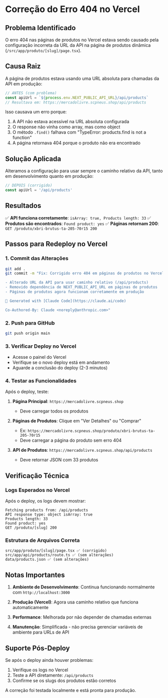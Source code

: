 # Correção do Erro 404 no Vercel

## Problema Identificado
O erro 404 nas páginas de produtos no Vercel estava sendo causado pela configuração incorreta da URL da API na página de produtos dinâmica (`/src/app/produto/[slug]/page.tsx`).

## Causa Raiz
A página de produtos estava usando uma URL absoluta para chamadas da API em produção:
```javascript
// ANTES (com problema)
const apiUrl = `${process.env.NEXT_PUBLIC_API_URL}/api/products`
// Resultava em: https://mercadolivre.scpneus.shop/api/products
```

Isso causava um erro porque:
1. A API não estava acessível na URL absoluta configurada
2. O response não vinha como array, mas como object
3. O método `.find()` falhava com "TypeError: products.find is not a function"
4. A página retornava 404 porque o produto não era encontrado

## Solução Aplicada
Alteramos a configuração para usar sempre o caminho relativo da API, tanto em desenvolvimento quanto em produção:

```javascript
// DEPOIS (corrigido)
const apiUrl = '/api/products'
```

## Resultados
✅ **API funciona corretamente**: `isArray: true, Products length: 33`
✅ **Produtos são encontrados**: `Found product: yes`
✅ **Páginas retornam 200**: `GET /produto/xbri-brutus-ta-205-70r15 200`

## Passos para Redeploy no Vercel

### 1. Commit das Alterações
```bash
git add .
git commit -m "Fix: Corrigido erro 404 em páginas de produtos no Vercel

- Alterado URL da API para usar caminho relativo (/api/products)
- Removido dependência de NEXT_PUBLIC_API_URL em páginas de produtos
- Páginas de produtos agora funcionam corretamente em produção

🤖 Generated with [Claude Code](https://claude.ai/code)

Co-Authored-By: Claude <noreply@anthropic.com>"
```

### 2. Push para GitHub
```bash
git push origin main
```

### 3. Verificar Deploy no Vercel
- Acesse o painel do Vercel
- Verifique se o novo deploy está em andamento
- Aguarde a conclusão do deploy (2-3 minutos)

### 4. Testar as Funcionalidades
Após o deploy, teste:

1. **Página Principal**: `https://mercadolivre.scpneus.shop`
   - Deve carregar todos os produtos

2. **Páginas de Produtos**: Clique em "Ver Detalhes" ou "Comprar"
   - Ex: `https://mercadolivre.scpneus.shop/produto/xbri-brutus-ta-205-70r15`
   - Deve carregar a página do produto sem erro 404

3. **API de Produtos**: `https://mercadolivre.scpneus.shop/api/products`
   - Deve retornar JSON com 33 produtos

## Verificação Técnica

### Logs Esperados no Vercel
Após o deploy, os logs devem mostrar:
```
Fetching products from: /api/products
API response type: object isArray: true
Products length: 33
Found product: yes
GET /produto/[slug] 200
```

### Estrutura de Arquivos Correta
```
src/app/produto/[slug]/page.tsx ✅ (corrigido)
src/app/api/products/route.ts ✅ (sem alterações)
data/products.json ✅ (sem alterações)
```

## Notas Importantes

1. **Ambiente de Desenvolvimento**: Continua funcionando normalmente com `http://localhost:3000`

2. **Produção (Vercel)**: Agora usa caminho relativo que funciona automaticamente

3. **Performance**: Melhorada por não depender de chamadas externas

4. **Manutenção**: Simplificada - não precisa gerenciar variáveis de ambiente para URLs de API

## Suporte Pós-Deploy
Se após o deploy ainda houver problemas:
1. Verifique os logs no Vercel
2. Teste a API diretamente: `/api/products`
3. Confirme se os slugs dos produtos estão corretos

A correção foi testada localmente e está pronta para produção.
